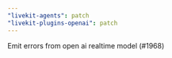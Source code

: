 ```yaml
---
"livekit-agents": patch
"livekit-plugins-openai": patch
---
```


Emit errors from open ai realtime model (#1968)
